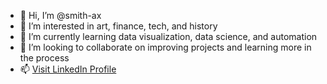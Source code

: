 - 👋 Hi, I’m @smith-ax
- 👀 I’m interested in art, finance, tech, and history
- 🌱 I’m currently learning data visualization, data science, and automation
- 💞️ I’m looking to collaborate on improving projects and learning more in the process
- 📫 <!-- Clickable link that opens a new tab with the LinkedIn profile --><a href="https://www.linkedin.com/in/alexander-smith-01b6a91a1/" target="_blank">Visit LinkedIn Profile</a>

</body>
</html>


<!---
smith-ax/smith-ax is a ✨ special ✨ repository because its `README.md` (this file) appears on your GitHub profile.
You can click the Preview link to take a look at your changes.
--->
